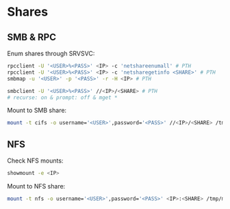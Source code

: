 # Shares
## SMB & RPC
Enum shares through SRVSVC:
```bash
rpcclient -U '<USER>%<PASS>' <IP> -c 'netshareenumall' # PTH
rpcclient -U '<USER>%<PASS>' <IP> -c 'netsharegetinfo <SHARE>' # PTH
smbmap -u '<USER>' -p '<PASS>' -r -H <IP> # PTH

smbclient -U '<USER>%<PASS>' //<IP>/<SHARE> # PTH
# recurse: on & prompt: off & mget *
```

Mount to SMB share:
```bash
mount -t cifs -o username='<USER>',password='<PASS>' //<IP>/<SHARE> /tmp/mount/
```

## NFS
Check NFS mounts:
```bash
showmount -e <IP>
```

Mount to NFS share:
```bash
mount -t nfs -o username='<USER>',password='<PASS>' <IP>:<SHARE> /tmp/mount/ -nolock
```